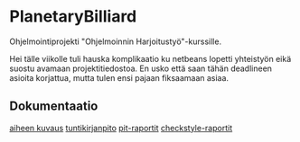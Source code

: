 # PlanetaryBilliard
Ohjelmointiprojekti "Ohjelmoinnin Harjoitustyö"-kurssille. 

Hei tälle viikolle tuli hauska komplikaatio ku netbeans lopetti yhteistyön eikä suostu avamaan projektitiedostoa. En usko että saan tähän deadlineen asioita korjattua, mutta tulen ensi pajaan fiksaamaan asiaa.

## Dokumentaatio
[aiheen kuvaus](dokumentaatio/aiheenKuvausJaRakenne.md)
[tuntikirjanpito](dokumentaatio/tuntikirjanpito.md)
[pit-raportit](dokumentaatio/pit-raportti)
[checkstyle-raportit](dokumentaatio/checkstyle-raportti)
